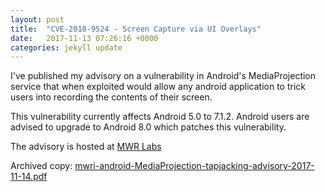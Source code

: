 ```yaml
---
layout: post
title:  "CVE-2018-9524 - Screen Capture via UI Overlays"
date:   2017-11-13 07:26:16 +0000
categories: jekyll update
---
```


I've published my advisory on a vulnerability in Android's MediaProjection service that when exploited would allow any android application to trick users into recording the contents of their screen.

This vulnerability currently affects Android 5.0 to 7.1.2. Android users are advised to upgrade to Android 8.0 which patches this vulnerability.

The advisory is hosted at [MWR Labs](https://labs.withsecure.com/advisories/screencapture-via-ui-overlays-in-mediaprojection)

Archived copy: [mwri-android-MediaProjection-tapjacking-advisory-2017-11-14.pdf](/assets/docs/mwri-android-MediaProjection-tapjacking-advisory-2017-11-14.pdf)

